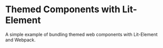 # Themed Components with Lit-Element

A simple example of bundling themed web components with Lit-Element and Webpack.

